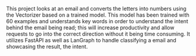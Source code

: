 This project looks at an email and converts the letters into numbers using the Vectorizer based on a trained model. This model has been trained with 60 examples and understands key words in order to understand the intent behind the email being read; this will increase productivity and allow requests to go into the correct direction without it being time consuming. It utilizes FastAPI as well as LanGraph to handle classifying a email and showcasing the result, the intent. 